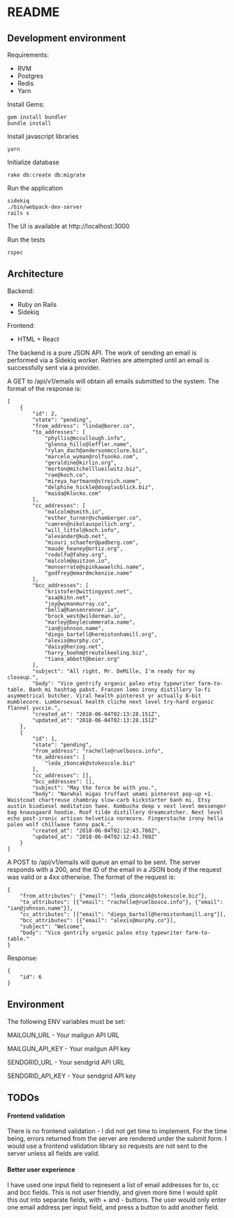 # README

## Development environment

Requirements:
- RVM
- Postgres
- Redis
- Yarn

Install Gems:
```
gem install bundler
bundle install
```

Install javascript libraries
```
yarn
```

Initialize database
```
rake db:create db:migrate
```

Run the application
```
sidekiq
./bin/webpack-dev-server
rails s
```
The UI is available at http://localhost:3000

Run the tests
```
rspec
```

## Architecture

Backend:
- Ruby on Rails
- Sidekiq

Frontend:
- HTML + React

The backend is a pure JSON API.
The work of sending an email is performed via a Sidekiq worker.
Retries are attempted until an email is successfully sent via a provider.

A GET to /api/v1/emails will obtain all emails submitted to the system.
The format of the response is:
```
[
    {
        "id": 2,
        "state": "pending",
        "from_address": "linda@borer.co",
        "to_addresses": [
            "phyllis@mccullough.info",
            "glenna_hills@leffler.name",
            "rylan_dach@andersonmcclure.biz",
            "marcelo_wyman@rolfsonko.com",
            "geraldine@kirlin.org",
            "morton@mitchelllueilwitz.biz",
            "rae@koch.co",
            "mireya_hartmann@streich.name",
            "delphine_hickle@douglasblick.biz",
            "maida@klocko.com"
        ],
        "cc_addresses": [
            "malcolm@smith.io",
            "esther_turner@schamberger.co",
            "camren@nikolauspollich.org",
            "will_littel@koch.info",
            "alexander@kub.net",
            "miouri_schaefer@padberg.com",
            "maude_heaney@ortiz.org",
            "rodolfo@fahey.org",
            "malcolm@quitzon.io",
            "monserrate@spinkawaelchi.name",
            "godfrey@emardmckenzie.name"
        ],
        "bcc_addresses": [
            "kristofer@wittingyost.net",
            "asa@kihn.net",
            "joy@wymanmurray.co",
            "bella@hansenrenner.io",
            "brock_west@wilderman.io",
            "marley@boylecummerata.name",
            "ian@johnson.name",
            "diego_bartell@hermistonhamill.org",
            "alexis@murphy.co",
            "daisy@herzog.net",
            "harry_boehm@treutelkeeling.biz",
            "tiana_abbott@beier.org"
        ],
        "subject": "All right, Mr. DeMille, I'm ready for my closeup.",
        "body": "Vice gentrify organic paleo etsy typewriter farm-to-table. Banh mi hashtag pabst. Franzen lomo irony distillery lo-fi asymmetrical butcher. Viral health pinterest yr actually 8-bit mumblecore. Lumbersexual health cliche next level try-hard organic flannel yuccie.",
        "created_at": "2018-06-04T02:13:28.151Z",
        "updated_at": "2018-06-04T02:13:28.151Z"
    },
    {
        "id": 1,
        "state": "pending",
        "from_address": "rachelle@ruelbosco.info",
        "to_addresses": [
            "leda_zboncak@stokescole.biz"
        ],
        "cc_addresses": [],
        "bcc_addresses": [],
        "subject": "May the force be with you.",
        "body": "Narwhal migas truffaut umami pinterest pop-up +1. Waistcoat chartreuse chambray slow-carb kickstarter banh mi. Etsy austin biodiesel meditation twee. Kombucha deep v next level messenger bag knausgaard hoodie. Roof tilde distillery dreamcatcher. Next level echo post-ironic artisan helvetica normcore. Fingerstache irony hella paleo wolf chillwave fanny pack.",
        "created_at": "2018-06-04T02:12:43.708Z",
        "updated_at": "2018-06-04T02:12:43.708Z"
    }
]
```

A POST to /api/v1/emails will queue an email to be sent.
The server responds with a 200, and the ID of the email in a JSON body if the request was valid or a 4xx otherwise.
The format of the request is:
```
{
	"from_attributes": {"email": "leda_zboncak@stokescole.biz"},
	"to_attributes": [{"email": "rachelle@ruelbosco.info"}, {"email": "ian@johnson.name"}],
	"cc_attributes": [{"email": "diego_bartell@hermistonhamill.org"}],
	"bcc_attributes": [{"email": "alexis@murphy.co"}],
	"subject": "Welcome",
	"body": "Vice gentrify organic paleo etsy typewriter farm-to-table."
}
``` 
Response:
```
{
    "id": 6
}
```

## Environment
The following ENV variables must be set:

MAILGUN_URL - Your mailgun API URL

MAILGUN_API_KEY - Your mailgun API key

SENDGRID_URL - Your sendgrid API URL

SENDGRID_API_KEY - Your sendgrid API key

## TODOs

#### Frontend validation
There is no frontend validation - I did not get time to implement.
For the time being, errors returned from the server are rendered under the submit form.
I would use a frontend validation library so requests are not sent to the server unless all fields are valid.

#### Better user experience

I have used one input field to represent a list of email addresses for to, cc and bcc fields.
This is not user friendly, and given more time I would split this out into separate fields, with + and - buttons.
The user would only enter one email address per input field, and press a button to add another field.
